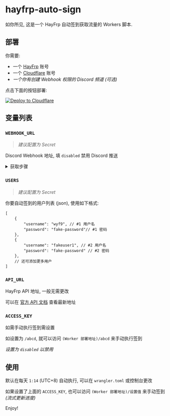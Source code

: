 # hayfrp-auto-sign

如你所见, 这是一个 HayFrp 自动签到获取流量的 Workers 脚本.

## 部署

你需要:
- 一个 [HayFrp](https://console.hayfrp.com) 账号
- 一个 [Cloudflare](https://dash.cloudflare.com) 账号
- *一个你有创建 Webhook 权限的 Discord 频道 (可选)*

点击下面的按钮部署:

[![Deploy to Cloudflare](https://deploy.workers.cloudflare.com/button)](https://deploy.workers.cloudflare.com/?url=https://github.com/wyf9/hayfrp-auto-sign)

## 变量列表

### `WEBHOOK_URL`

> *建议配置为 Secret*

Discord Webhook 地址, 填 `disabled` 禁用 Discord 推送

<details>

<summary>获取步骤</summary>

1. 打开频道设置

![](./imgs/1-edit-channel.png)

2. 点击 `整合` -> `创建 Webhook`

![](./imgs/2-create-webhook.png)

3. 点击 `复制 Webhook URL`

![](./imgs/3-copy-url.png)

</details>

### `USERS`

> *建议配置为 Secret*

你要自动签到的用户列表 (json), 使用如下格式:

```jsonc
[
    {
        "username": "wyf9", // #1 用户名
        "password": "fake-password"// #1 密码
    },
    {
        "username": "fakeuser1", // #2 用户名
        "password": "fake-password" // #2 密码
    },
    // 还可添加更多用户
]
```

### `API_URL`

HayFrp API 地址, 一般无需更改

可以在 [官方 API 文档](https://github.com/HayFrp-Team/Learn/blob/main/docs/api-doc.md) 查看最新地址

### `ACCESS_KEY`

如需手动执行签到需设置

如设置为 `/abcd`, 就可以访问 `(Worker 部署地址)/abcd` 来手动执行签到

*设置为 `disabled` 以禁用*

## 使用

默认在每天 `1:14` (UTC+8) 自动执行, 可以在 `wrangler.toml` 或控制台更改

如果设置了上面的 `ACCESS_KEY`, 也可以访问 `(Worker 部署地址)/设置值` 来手动签到 *(流式更新进度)*

Enjoy!